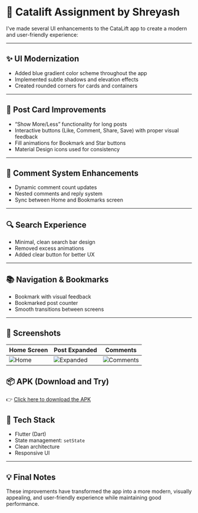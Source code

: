 # 🚀 Catalift Assignment by Shreyash

I've made several UI enhancements to the CataLift app to create a modern and user-friendly experience:

---

## ✨ UI Modernization

- Added blue gradient color scheme throughout the app  
- Implemented subtle shadows and elevation effects  
- Created rounded corners for cards and containers  

---

## 🧾 Post Card Improvements

- “Show More/Less” functionality for long posts  
- Interactive buttons (Like, Comment, Share, Save) with proper visual feedback  
- Fill animations for Bookmark and Star buttons  
- Material Design icons used for consistency  

---

## 💬 Comment System Enhancements

- Dynamic comment count updates  
- Nested comments and reply system  
- Sync between Home and Bookmarks screen  

---

## 🔍 Search Experience

- Minimal, clean search bar design  
- Removed excess animations  
- Added clear button for better UX  

---

## 📚 Navigation & Bookmarks

- Bookmark with visual feedback  
- Bookmarked post counter  
- Smooth transitions between screens  

---

## 📸 Screenshots

| Home Screen | Post Expanded | Comments |
|-------------|----------------|-----------|
| ![Home](screenshots/home.png) | ![Expanded](screenshots/post_expanded.png) | ![Comments](screenshots/comments.png) |


## 📦 APK (Download and Try)

👉 [Click here to download the APK](apk/catalift_app.apk)



## 🔧 Tech Stack

- Flutter (Dart)  
- State management: `setState`  
- Clean architecture  
- Responsive UI  

---

## 💡 Final Notes

These improvements have transformed the app into a more modern, visually appealing, and user-friendly experience while maintaining good performance.
